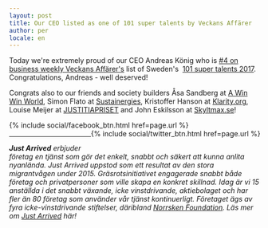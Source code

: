 ```yaml
---
layout: post
title: Our CEO listed as one of 101 super talents by Veckans Affärer
author: per
locale: en
---
```


Today we're extremely proud of our CEO Andreas König who is [#4 on business weekly Veckans Affärer's](http://www.va.se/nyheter/2017/02/01/sveriges-101-supertalanger-2017--samhallsbyggarna/) list of Sweden's &zwnj;&zwnj;&zwnj;&zwnj;&zwnj;&zwnj;&zwnj;&zwnj;&zwnj;&zwnj;&zwnj;&zwnj;&zwnj;&zwnj;&zwnj;&zwnj;&zwnj;&zwnj;&zwnj;&zwnj;&zwnj;&zwnj;&zwnj;&zwnj;&zwnj;&zwnj;&zwnj;&zwnj;&zwnj;&zwnj;&zwnj;&zwnj;&zwnj;&zwnj;&zwnj;&zwnj;&zwnj;&zwnj;&zwnj;&zwnj;&zwnj;&zwnj;&zwnj;&zwnj;&zwnj;&zwnj;&zwnj;&zwnj;&zwnj;&zwnj;&zwnj;&zwnj;&zwnj;&zwnj;&zwnj;&zwnj;&zwnj;&zwnj;&zwnj;&zwnj;&zwnj;&zwnj;&zwnj;&zwnj;&zwnj;&zwnj;&zwnj;&zwnj;&zwnj;&zwnj;&zwnj;&zwnj;&zwnj;&zwnj;&zwnj;&zwnj;&zwnj;&zwnj;&zwnj;&zwnj;&zwnj;&zwnj; [101 super talents 2017](http://www.va.se/nyheter/2017/02/01/hela-listan-har-ar-sveriges-101-supertalanger-2017/). Congratulations, Andreas - well deserved!

Congrats also to our friends and society builders Åsa Sandberg at [A Win Win World](http://www.awinwinworld.com/), Simon Flato at [Sustainergies](http://www.sustainergies.se/), Kristoffer Hanson at [Klarity.org](http://klarity.org/), Louise Meijer at [JUSTITIAPRISET](http://justitiapriset.se/) and John Eskilsson at [Skyltmax.se](http://skyltmax.se/)!

<div style="display:inline-block;">
  {% include social/facebook_btn.html href=page.url %}
</div>
<div style="display:inline-block;float:right">
  {% include social/twitter_btn.html href=page.url %}
  <br><br>
</div>

---

_**Just Arrived** erbjuder företag en tjänst som gör det enkelt, snabbt och säkert att kunna anlita nyanlända. Just Arrived uppstod som ett resultat av den stora migrantvågen under 2015. Gräsrotsinitiativet engagerade snabbt både företag och privatpersoner som ville skapa en konkret skillnad. Idag är vi 15 anställda i det snabbt växande, icke vinstdrivande, aktiebolaget och har fler än 80 företag som använder vår tjänst kontinuerligt. Företaget ägs av fyra icke-vinstdrivande stiftelser, däribland [Norrsken Foundation](http://norrskenfoundation.org). Läs mer om [Just Arrived](https://justarrived.se) här!_
